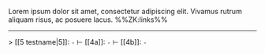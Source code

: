 Lorem ipsum dolor sit amet, consectetur adipiscing elit. Vivamus rutrum aliquam risus, ac posuere lacus.
%%ZK:links%%
***
$>$ [[5 testname|5]]: `-`
$\vdash$ [[4a]]: `-`
$\vdash$ [[4b]]: `-`
